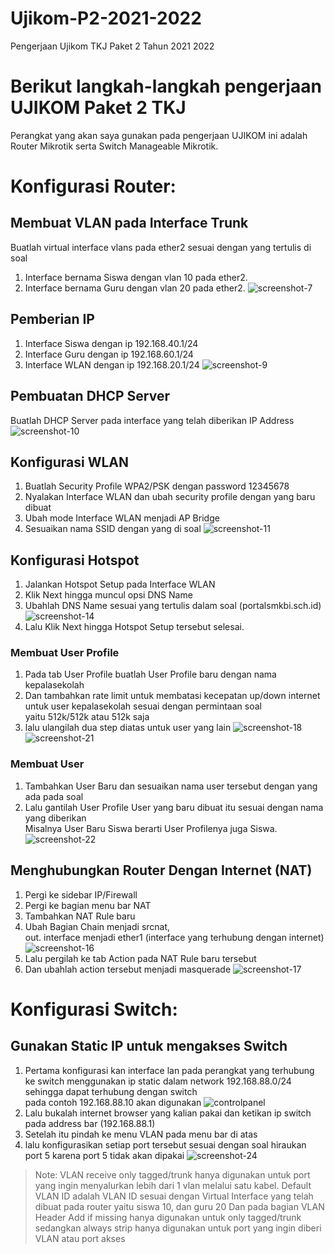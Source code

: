 # Ujikom-P2-2021-2022
Pengerjaan Ujikom TKJ Paket 2 Tahun 2021 2022

# Berikut langkah-langkah pengerjaan UJIKOM Paket 2 TKJ
Perangkat yang akan saya gunakan pada pengerjaan UJIKOM ini adalah Router Mikrotik serta Switch Manageable Mikrotik.


# Konfigurasi Router:

## Membuat VLAN pada Interface Trunk

Buatlah virtual interface vlans pada ether2 sesuai dengan yang tertulis di soal
1. Interface bernama Siswa dengan vlan 10 pada ether2.
2. Interface bernama Guru dengan vlan 20 pada ether2.
![screenshot-7](images/Screenshot-7.png "Screenshot 7")

## Pemberian IP
1. Interface Siswa dengan ip 192.168.40.1/24
2. Interface Guru dengan ip 192.168.60.1/24
3. Interface WLAN dengan ip 192.168.20.1/24
![screenshot-9](images/Screenshot-9.png)

## Pembuatan DHCP Server

Buatlah DHCP Server pada interface yang telah diberikan IP Address
![screenshot-10](images/Screenshot-10.png)

## Konfigurasi WLAN

1. Buatlah Security Profile WPA2/PSK dengan password 12345678
2. Nyalakan Interface WLAN dan ubah security profile dengan yang baru dibuat
3. Ubah mode Interface WLAN menjadi AP Bridge
4. Sesuaikan nama SSID dengan yang di soal
![screenshot-11](images/Screenshot-11.png)

## Konfigurasi Hotspot

1. Jalankan Hotspot Setup pada Interface WLAN
2. Klik Next hingga muncul opsi DNS Name
3. Ubahlah DNS Name sesuai yang tertulis dalam soal (portalsmkbi.sch.id)
![screenshot-14](images/Screenshot-14.png)
4. Lalu Klik Next hingga Hotspot Setup tersebut selesai.

### Membuat User Profile
1. Pada tab User Profile buatlah User Profile baru dengan nama kepalasekolah
2. Dan tambahkan rate limit untuk membatasi kecepatan up/down internet untuk user kepalasekolah sesuai dengan permintaan soal   
yaitu 512k/512k atau 512k saja
3. lalu ulangilah dua step diatas untuk user yang lain
![screenshot-18](images/Screenshot-18.png)
![screenshot-21](images/Screenshot-21.png)

### Membuat User
1. Tambahkan User Baru dan sesuaikan nama user tersebut dengan yang ada pada soal
2. Lalu gantilah User Profile User yang baru dibuat itu sesuai dengan nama yang diberikan   
Misalnya User Baru Siswa berarti User Profilenya juga Siswa.
![screenshot-22](images/Screenshot-22.png)

## Menghubungkan Router Dengan Internet (NAT)

1. Pergi ke sidebar IP/Firewall
2. Pergi ke bagian menu bar NAT
3. Tambahkan NAT Rule baru
4. Ubah Bagian Chain menjadi srcnat,   
out. interface menjadi ether1 (interface yang terhubung dengan internet)
![screenshot-16](images/Screenshot-16.png)
5. Lalu pergilah ke tab Action pada NAT Rule baru tersebut
6. Dan ubahlah action tersebut menjadi masquerade
![screenshot-17](images/Screenshot-17.png)

# Konfigurasi Switch:

## Gunakan Static IP untuk mengakses Switch

1. Pertama konfigurasi kan interface lan pada perangkat yang terhubung ke switch menggunakan ip static dalam network 192.168.88.0/24 sehingga dapat terhubung dengan switch   
pada contoh 192.168.88.10 akan digunakan
![controlpanel](images/controlpanel.png)
2. Lalu bukalah internet browser yang kalian pakai dan ketikan ip switch pada address bar (192.168.88.1)
3. Setelah itu pindah ke menu VLAN pada menu bar di atas
4. lalu konfigurasikan setiap port tersebut sesuai dengan soal hiraukan port 5 karena port 5 tidak akan dipakai
![screenshot-24](images/Screenshot-24.png)
> Note: VLAN receive only tagged/trunk hanya digunakan untuk port yang ingin menyalurkan lebih dari 1 vlan melalui satu kabel.
> Default VLAN ID adalah VLAN ID sesuai dengan Virtual Interface yang telah dibuat pada router yaitu siswa 10, dan guru 20
> Dan pada bagian VLAN Header Add if missing hanya digunakan untuk only tagged/trunk sedangkan always strip hanya digunakan untuk port yang ingin diberi VLAN atau port akses